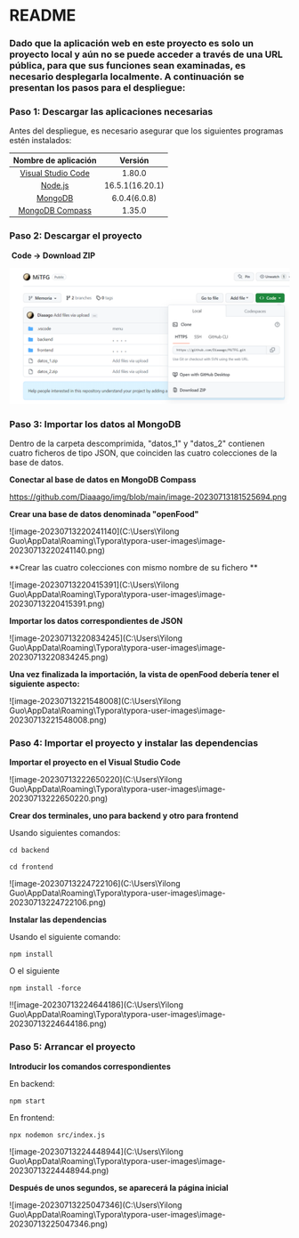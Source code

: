 # README



### Dado que la aplicación web en este proyecto es solo un proyecto local y aún no se puede acceder a través de una URL pública, para que sus funciones sean examinadas, es necesario desplegarla localmente. A continuación se presentan los pasos para el despliegue:



### Paso 1: Descargar las aplicaciones necesarias

Antes del despliegue, es necesario asegurar que los siguientes programas estén instalados:

|                     Nombre de aplicación                     |     Versión     |
| :----------------------------------------------------------: | :-------------: |
| [Visual Studio Code](https://code.visualstudio.com/download) |     1.80.0      |
|      [Node.js](https://nodejs.org/es/download/releases)      | 16.5.1(16.20.1) |
| [MongoDB](https://fastdl.mongodb.org/windows/mongodb-windows-x86_64-6.0.8-signed.msi) |  6.0.4(6.0.8)   |
| [MongoDB Compass](https://www.mongodb.com/products/compass)  |     1.35.0      |





### Paso 2: Descargar el proyecto

​																												**Code -> Download ZIP**

![image-20230713181525694](https://github.com/Diaaago/img/blob/main/image-20230713181525694.png)





### Paso 3: Importar los datos al MongoDB

Dentro de la carpeta descomprimida, "datos_1" y "datos_2" contienen cuatro ficheros de tipo JSON, que coinciden las  cuatro colecciones de la base de datos. 



**Conectar al base de datos en MongoDB Compass**

https://github.com/Diaaago/img/blob/main/image-20230713181525694.png



**Crear una base de datos denominada "openFood"**

![image-20230713220241140](C:\Users\Yilong Guo\AppData\Roaming\Typora\typora-user-images\image-20230713220241140.png)



**Crear las cuatro colecciones con mismo nombre de su fichero **

![image-20230713220415391](C:\Users\Yilong Guo\AppData\Roaming\Typora\typora-user-images\image-20230713220415391.png)



**Importar los datos correspondientes de JSON**

![image-20230713220834245](C:\Users\Yilong Guo\AppData\Roaming\Typora\typora-user-images\image-20230713220834245.png)



**Una vez finalizada la importación, la vista de openFood debería tener el siguiente aspecto:**

![image-20230713221548008](C:\Users\Yilong Guo\AppData\Roaming\Typora\typora-user-images\image-20230713221548008.png)





### Paso 4: Importar el proyecto y instalar las dependencias

**Importar el proyecto en el Visual Studio Code**

![image-20230713222650220](C:\Users\Yilong Guo\AppData\Roaming\Typora\typora-user-images\image-20230713222650220.png)





**Crear dos terminales, uno para backend y otro para frontend**

Usando siguientes comandos:

```shell
cd backend
```

```shell
cd frontend
```

![image-20230713224722106](C:\Users\Yilong Guo\AppData\Roaming\Typora\typora-user-images\image-20230713224722106.png)



**Instalar las dependencias**

Usando el siguiente comando:

```shell
npm install
```

O el siguiente

```shell
npm install -force
```

!![image-20230713224644186](C:\Users\Yilong Guo\AppData\Roaming\Typora\typora-user-images\image-20230713224644186.png)





### Paso 5: Arrancar el proyecto

**Introducir los comandos correspondientes**

En backend:

```shell
npm start
```

En frontend:

```shell
npx nodemon src/index.js
```

![image-20230713224448944](C:\Users\Yilong Guo\AppData\Roaming\Typora\typora-user-images\image-20230713224448944.png)



**Después de unos segundos, se aparecerá la página inicial**

![image-20230713225047346](C:\Users\Yilong Guo\AppData\Roaming\Typora\typora-user-images\image-20230713225047346.png)
